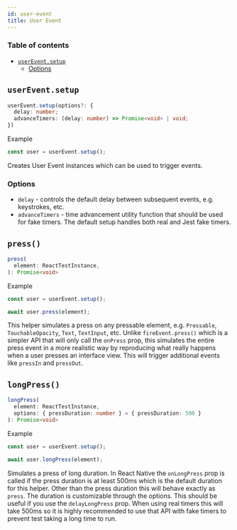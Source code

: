 ```yaml
---
id: user-event
title: User Event
---
```


### Table of contents

- [`userEvent.setup`](#usereventsetup)
  - [Options](#options)


## `userEvent.setup`

```ts
userEvent.setup(options?: {
  delay: number;
  advanceTimers: (delay: number) => Promise<void> | void;
})
```

Example
```ts
const user = userEvent.setup();
```

Creates User Event instances which can be used to trigger events.

### Options
- `delay` - controls the default delay between subsequent events, e.g. keystrokes, etc.
- `advanceTimers` - time advancement utility function that should be used for fake timers. The default setup handles both real and Jest fake timers.


## `press()`

```ts
press(
  element: ReactTestInstance,
): Promise<void>
```

Example
```ts
const user = userEvent.setup();

await user.press(element);
```

This helper simulates a press on any pressable element, e.g. `Pressable`, `TouchableOpacity`, `Text`, `TextInput`, etc. Unlike `fireEvent.press()` which is a simpler API that will only call the `onPress` prop, this simulates the entire press event in a more realistic way by reproducing what really happens when a user presses an interface view. This will trigger additional events like `pressIn` and `pressOut`. 

## `longPress()`

```ts
longPress(
  element: ReactTestInstance,
  options: { pressDuration: number } = { pressDuration: 500 }
): Promise<void>
```

Example
```ts
const user = userEvent.setup();

await user.longPress(element);
```

Simulates a press of long duration. In React Native the `onLongPress` prop is called if the press duration is at least 500ms which is the default duration for this helper. Other than the press duration this will behave exactly as `press`. The duration is customizable through the options. This should be useful if you use the `delayLongPress` prop. When using real timers this will take 500ms so it is highly recommended to use that API with fake timers to prevent test taking a long time to run. 